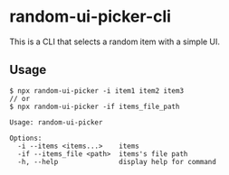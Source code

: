 # random-ui-picker-cli

This is a CLI that selects a random item with a simple UI.


## Usage

```
$ npx random-ui-picker -i item1 item2 item3
// or
$ npx random-ui-picker -if items_file_path
```
```
Usage: random-ui-picker

Options:
  -i --items <items...>    items
  -if --items_file <path>  items's file path
  -h, --help               display help for command
```